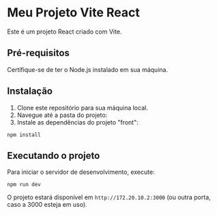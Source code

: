 # Meu Projeto Vite React

Este é um projeto React criado com Vite.

## Pré-requisitos

Certifique-se de ter o Node.js instalado em sua máquina.

## Instalação

1. Clone este repositório para sua máquina local.
2. Navegue até a pasta do projeto:
3. Instale as dependências do projeto "front":

```
npm install
```

## Executando o projeto

Para iniciar o servidor de desenvolvimento, execute:

```
npm run dev
```

O projeto estará disponível em `http://172.20.10.2:3000` (ou outra porta, caso a 3000 esteja em uso).